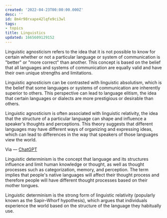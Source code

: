 ```yaml
---
created: '2022-04-23T00:00:00.000Z'
desc: ''
id: 8m4r98rxape42lqfe9ci3wl
tags:
- topics
title: Linguistics
updated: 1665609129152
---
```

   
Linguistic agnosticism refers to the idea that it is not possible to know for certain whether or not a particular language or system of communication is "better" or "more correct" than another. This concept is based on the belief that all languages and systems of communication are equally valid and have their own unique strengths and limitations.   
   
Linguistic agnosticism can be contrasted with linguistic absolutism, which is the belief that some languages or systems of communication are inherently superior to others. This perspective can lead to language elitism, the idea that certain languages or dialects are more prestigious or desirable than others.   
   
Linguistic agnosticism is often associated with linguistic relativity, the idea that the structure of a particular language can shape and influence a speaker's thoughts and perceptions. This theory suggests that different languages may have different ways of organizing and expressing ideas, which can lead to differences in the way that speakers of those languages view the world.   
   
Via — [ChatGPT](../devlog/ChatGPT.md)   
   
Linguistic determinism is the concept that language and its structures influence and limit human knowledge or thought, as well as thought processes such as categorization, memory, and perception. The term implies that people's native languages will affect their thought process and therefore people will have different thought processes based on their mother tongues.   
   
Linguistic determinism is the strong form of linguistic relativity (popularly known as the Sapir–Whorf hypothesis), which argues that individuals experience the world based on the structure of the language they habitually use.